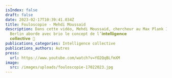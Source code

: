 ```yaml
---
isIndex: false
draft: false
date: 2023-02-17T10:39:41.034Z
title: Fouloscopie - Mehdi Moussaid
description: Dans cette vidéo, Mehdi Moussaid, chercheur au Max Plank Institute
  Berlin aborde avec brio le concept de l’𝗶𝗻𝘁𝗲𝗹𝗹𝗶𝗴𝗲𝗻𝗰𝗲
  𝗰𝗼𝗹𝗹𝗲𝗰𝘁𝗶𝘃𝗲 🧠
publications_categories: Intelligence collective
publications_authors: Autres
press:
  url: https://www.youtube.com/watch?v=YO2QqBLfmXM
image:
  src: /images/uploads/fouloscopie-17022023.jpg
---
```


